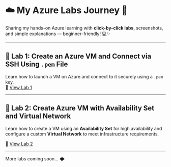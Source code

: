 # ☁️ My Azure Labs Journey 🚀

Sharing my hands-on Azure learning with **click-by-click labs**, screenshots, and simple explanations — beginner-friendly! 💻✨

---

## 🔹 Lab 1: Create an Azure VM and Connect via SSH Using `.pem` File  
Learn how to launch a VM on Azure and connect to it securely using a `.pem` key.  
📂 [View Lab 1](./lab1-azure-vm-ssh/)

---

## 📘 Lab 2: Create Azure VM with Availability Set and Virtual Network

Learn how to create a VM using an **Availability Set** for high availability and configure a custom **Virtual Network** to meet infrastructure requirements.

📁 [View Lab 2](./lab2-azure-vm-ha-lab/)

---



More labs coming soon... 🌩️
